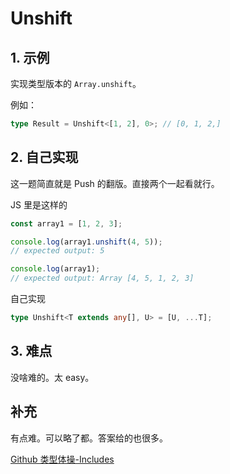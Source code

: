 # Unshift

## 1. 示例

实现类型版本的 `Array.unshift`。

例如：

```typescript
type Result = Unshift<[1, 2], 0>; // [0, 1, 2,]
```

## 2. 自己实现

这一题简直就是 Push 的翻版。直接两个一起看就行。

JS 里是这样的

```typescript
const array1 = [1, 2, 3];

console.log(array1.unshift(4, 5));
// expected output: 5

console.log(array1);
// expected output: Array [4, 5, 1, 2, 3]
```

自己实现

```typescript
type Unshift<T extends any[], U> = [U, ...T];
```

## 3. 难点

没啥难的。太 easy。

## 补充

有点难。可以略了都。答案给的也很多。

[Github 类型体操-Includes](https://github.com/type-challenges/type-challenges/issues/20035)
